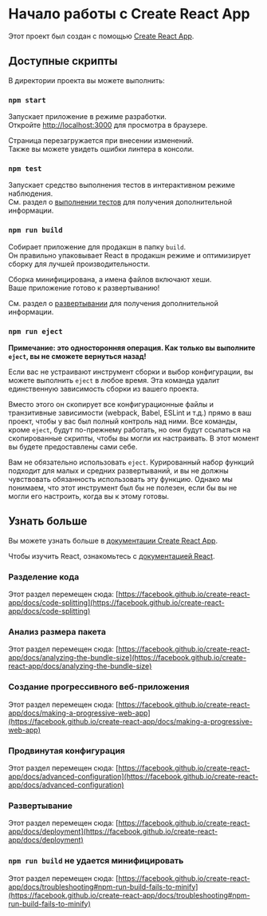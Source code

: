 # Начало работы с Create React App

Этот проект был создан с помощью [Create React App](https://github.com/facebook/create-react-app).

## Доступные скрипты

В директории проекта вы можете выполнить:

### `npm start`

Запускает приложение в режиме разработки.\
Откройте [http://localhost:3000](http://localhost:3000) для просмотра в браузере.

Страница перезагружается при внесении изменений.\
Также вы можете увидеть ошибки линтера в консоли.

### `npm test`

Запускает средство выполнения тестов в интерактивном режиме наблюдения.\
См. раздел о [выполнении тестов](https://facebook.github.io/create-react-app/docs/running-tests) для получения дополнительной информации.

### `npm run build`

Собирает приложение для продакшн в папку `build`.\
Он правильно упаковывает React в продакшн режиме и оптимизирует сборку для лучшей производительности.

Сборка минифицирована, а имена файлов включают хеши.\
Ваше приложение готово к развертыванию!

См. раздел о [развертывании](https://facebook.github.io/create-react-app/docs/deployment) для получения дополнительной информации.

### `npm run eject`

**Примечание: это односторонняя операция. Как только вы выполните `eject`, вы не сможете вернуться назад!**

Если вас не устраивают инструмент сборки и выбор конфигурации, вы можете выполнить `eject` в любое время. Эта команда удалит единственную зависимость сборки из вашего проекта.

Вместо этого он скопирует все конфигурационные файлы и транзитивные зависимости (webpack, Babel, ESLint и т.д.) прямо в ваш проект, чтобы у вас был полный контроль над ними. Все команды, кроме `eject`, будут по-прежнему работать, но они будут ссылаться на скопированные скрипты, чтобы вы могли их настраивать. В этот момент вы будете предоставлены сами себе.

Вам не обязательно использовать `eject`. Курированный набор функций подходит для малых и средних развертываний, и вы не должны чувствовать обязанность использовать эту функцию. Однако мы понимаем, что этот инструмент был бы не полезен, если бы вы не могли его настроить, когда вы к этому готовы.

## Узнать больше

Вы можете узнать больше в [документации Create React App](https://facebook.github.io/create-react-app/docs/getting-started).

Чтобы изучить React, ознакомьтесь с [документацией React](https://reactjs.org/).

### Разделение кода

Этот раздел перемещен сюда: [https://facebook.github.io/create-react-app/docs/code-splitting](https://facebook.github.io/create-react-app/docs/code-splitting)

### Анализ размера пакета

Этот раздел перемещен сюда: [https://facebook.github.io/create-react-app/docs/analyzing-the-bundle-size](https://facebook.github.io/create-react-app/docs/analyzing-the-bundle-size)

### Создание прогрессивного веб-приложения

Этот раздел перемещен сюда: [https://facebook.github.io/create-react-app/docs/making-a-progressive-web-app](https://facebook.github.io/create-react-app/docs/making-a-progressive-web-app)

### Продвинутая конфигурация

Этот раздел перемещен сюда: [https://facebook.github.io/create-react-app/docs/advanced-configuration](https://facebook.github.io/create-react-app/docs/advanced-configuration)

### Развертывание

Этот раздел перемещен сюда: [https://facebook.github.io/create-react-app/docs/deployment](https://facebook.github.io/create-react-app/docs/deployment)

### `npm run build` не удается минифицировать

Этот раздел перемещен сюда: [https://facebook.github.io/create-react-app/docs/troubleshooting#npm-run-build-fails-to-minify](https://facebook.github.io/create-react-app/docs/troubleshooting#npm-run-build-fails-to-minify)
